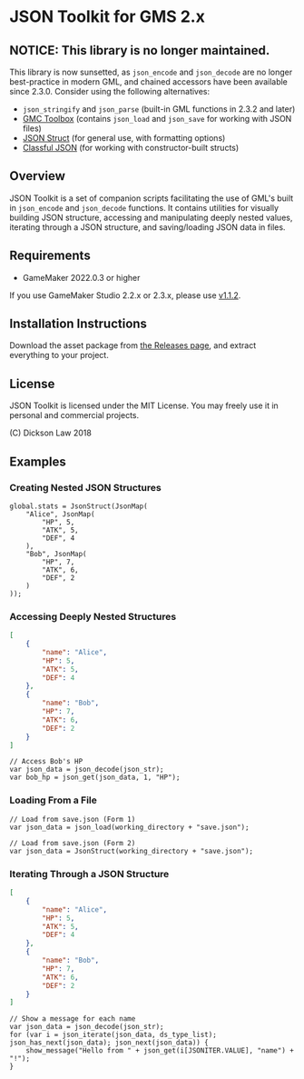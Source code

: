 # JSON Toolkit for GMS 2.x

## NOTICE: This library is no longer maintained.

This library is now sunsetted, as `json_encode` and `json_decode` are no longer best-practice in modern GML, and chained accessors have been available since 2.3.0. Consider using the following alternatives:

- `json_stringify` and `json_parse` (built-in GML functions in 2.3.2 and later)
- [GMC Toolbox](https://forum.gamemaker.io/index.php?threads/gamemaker-community-toolbox.103966/) (contains `json_load` and `json_save` for working with JSON files)
- [JSON Struct](https://github.com/dicksonlaw583/jsonstruct) (for general use, with formatting options)
- [Classful JSON](https://github.com/dicksonlaw583/classfuljson) (for working with constructor-built structs)


## Overview

JSON Toolkit is a set of companion scripts facilitating the use of GML's built in `json_encode` and `json_decode` functions. It contains utilities for visually building JSON structure, accessing and manipulating deeply nested values, iterating through a JSON structure, and saving/loading JSON data in files.

## Requirements

- GameMaker 2022.0.3 or higher

If you use GameMaker Studio 2.2.x or 2.3.x, please use [v1.1.2](https://github.com/dicksonlaw583/jsontoolkit/releases/tag/v1.1.2).

## Installation Instructions

Download the asset package from [the Releases page](https://github.com/dicksonlaw583/jsontoolkit/releases), and extract everything to your project.

## License

JSON Toolkit is licensed under the MIT License. You may freely use it in personal and commercial projects.

(C) Dickson Law 2018

## Examples

### Creating Nested JSON Structures

```gml
global.stats = JsonStruct(JsonMap(
	"Alice", JsonMap(
    	"HP", 5,
        "ATK", 5,
        "DEF", 4
    ),
    "Bob", JsonMap(
    	"HP", 7,
        "ATK", 6,
        "DEF", 2
    )
));
```

### Accessing Deeply Nested Structures

```json
[
	{
    	"name": "Alice",
        "HP": 5,
        "ATK": 5,
        "DEF": 4
    },
    {
    	"name": "Bob",
        "HP": 7,
        "ATK": 6,
        "DEF": 2
    }
]
```

```gml
// Access Bob's HP
var json_data = json_decode(json_str);
var bob_hp = json_get(json_data, 1, "HP");
```

### Loading From a File

```gml
// Load from save.json (Form 1)
var json_data = json_load(working_directory + "save.json");
```

```gml
// Load from save.json (Form 2)
var json_data = JsonStruct(working_directory + "save.json");
```

### Iterating Through a JSON Structure

```json
[
	{
    	"name": "Alice",
        "HP": 5,
        "ATK": 5,
        "DEF": 4
    },
    {
    	"name": "Bob",
        "HP": 7,
        "ATK": 6,
        "DEF": 2
    }
]
```

```gml
// Show a message for each name
var json_data = json_decode(json_str);
for (var i = json_iterate(json_data, ds_type_list); json_has_next(json_data); json_next(json_data)) {
	show_message("Hello from " + json_get(i[JSONITER.VALUE], "name") + "!");
}
```